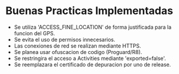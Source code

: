 # Buenas Practicas Implementadas

- Se utiliza 'ACCESS_FINE_LOCATION' de forma justificada para la funcion del GPS.
- Se evita el uso de permisos innecesarios.
- Las conexiones de red se realizan mediante HTTPS.
- Se planea usar ofuscacion de codigo (Proguard/R8).
- Se restringira el acceso a Activities mediante 'exported=false'.
- Se reemplazara el certificado de depuracion por uno de release.
  
